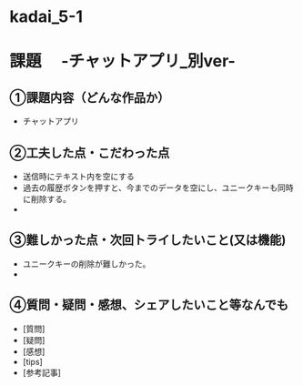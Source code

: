 # kadai_5-1
# 課題　 -チャットアプリ_別ver-

## ①課題内容（どんな作品か）
- チャットアプリ

## ②工夫した点・こだわった点
- 送信時にテキスト内を空にする
- 過去の履歴ボタンを押すと、今までのデータを空にし、ユニークキーも同時に削除する。
- 

## ③難しかった点・次回トライしたいこと(又は機能)
- ユニークキーの削除が難しかった。
- 

## ④質問・疑問・感想、シェアしたいこと等なんでも
- [質問]
- [疑問]
- [感想]
- [tips]
- [参考記事]